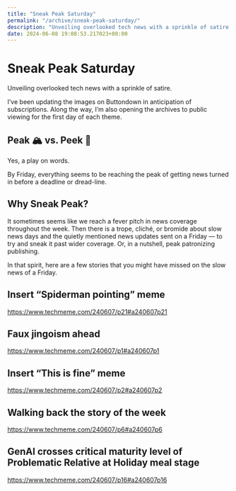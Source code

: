 ```yaml
---
title: "Sneak Peak Saturday"
permalink: "/archive/sneak-peak-saturday/"
description: "Unveiling overlooked tech news with a sprinkle of satire."
date: 2024-06-08 19:08:53.217023+00:00
---
```


<h1>Sneak Peak Saturday</h1><p>Unveiling overlooked tech news with a sprinkle of satire.</p><p>I’ve been updating the images on Buttondown in anticipation of subscriptions. Along the way, I’m also opening the archives to public viewing for the first day of each theme.</p><h2>Peak 🏔️ vs. Peek 👀</h2><p>Yes, a play on words.</p><p>By Friday, everything seems to be reaching the peak of getting news turned in before a deadline or dread-line.</p><h2>Why Sneak Peak?</h2><p>It sometimes seems like we reach a fever pitch in news coverage throughout the week. Then there is a trope, cliché, or bromide about slow news days and the quietly mentioned news updates sent on a Friday — to try and sneak it past wider coverage. Or, in a nutshell, peak patronizing publishing.</p><p>In that spirit, here are a few stories that you might have missed on the slow news of a Friday.</p><h2>Insert “Spiderman pointing” meme</h2><p><a target="_blank" rel="noopener noreferrer nofollow" href="https://www.techmeme.com/240607/p21#a240607p21">https://www.techmeme.com/240607/p21#a240607p21</a></p><h2>Faux jingoism ahead</h2><p><a target="_blank" rel="noopener noreferrer nofollow" href="https://www.techmeme.com/240607/p1#a240607p1">https://www.techmeme.com/240607/p1#a240607p1</a></p><h2>Insert “This is fine” meme</h2><p><a target="_blank" rel="noopener noreferrer nofollow" href="https://www.techmeme.com/240607/p2#a240607p2">https://www.techmeme.com/240607/p2#a240607p2</a></p><h2>Walking back the story of the week</h2><p><a target="_blank" rel="noopener noreferrer nofollow" href="https://www.techmeme.com/240607/p6#a240607p6">https://www.techmeme.com/240607/p6#a240607p6</a></p><h2>GenAI crosses critical maturity level of Problematic Relative at Holiday meal stage</h2><p><a target="_blank" rel="noopener noreferrer nofollow" href="https://www.techmeme.com/240607/p16#a240607p16">https://www.techmeme.com/240607/p16#a240607p16</a></p><p></p><ol class="footnotes"></ol>